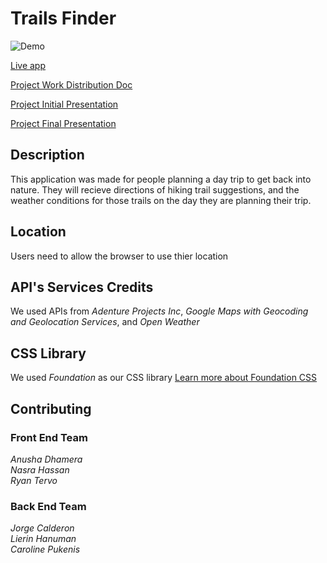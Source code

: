 # Trails Finder

![Demo](./assets/trails-finder.gif)

[Live app](https://jlcalderon.github.io/project-1/)

[Project Work Distribution Doc](https://docs.google.com/document/d/1CCYAeF27QUyxrQqBTAXs6bHndoxuQcyzrcFDQe-ONII/edit)

[Project Initial Presentation](https://docs.google.com/presentation/d/15fWQxNH_xwaA6FMyiJC9--KeFYIMj47rl4ZrrB779kU/edit?usp=sharing)

[Project Final Presentation](https://docs.google.com/presentation/d/1is0evU1E2aNyx8VhjWFkZaB0Qc9CzWLkPTYOrda1X-I/edit?usp=sharing)

## Description
This application was made for people planning a day trip to get back into nature. They will recieve directions of hiking trail suggestions, and the weather conditions for those trails on the day they are planning their trip. 

## Location
Users need to allow the browser to use thier location 

## API's Services Credits
We used APIs from *Adenture Projects Inc*, *Google Maps with Geocoding and Geolocation Services*, and *Open Weather* 

## CSS Library
We used *Foundation* as our CSS library [Learn more about Foundation CSS](https://get.foundation/)

## Contributing
### Front End Team
*Anusha Dhamera*<br>
*Nasra Hassan*<br>
*Ryan Tervo*<br>
### Back End Team
*Jorge Calderon*<br>
*Lierin Hanuman*<br>
*Caroline Pukenis*<br>
